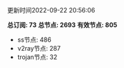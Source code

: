更新时间2022-09-22 20:56:06

**总订阅: 73**
**总节点: 2693**
**有效节点: 805**
- ss节点: 486
- v2ray节点: 287
- trojan节点: 32

